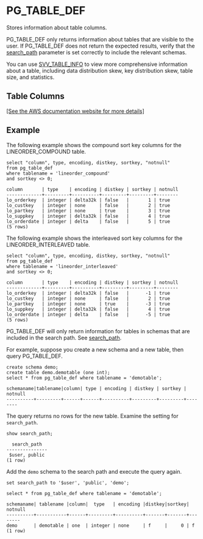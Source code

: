 # PG\_TABLE\_DEF<a name="r_PG_TABLE_DEF"></a>

Stores information about table columns\.

PG\_TABLE\_DEF only returns information about tables that are visible to the user\. If PG\_TABLE\_DEF does not return the expected results, verify that the [search\_path](r_search_path.md) parameter is set correctly to include the relevant schemas\.

You can use [SVV\_TABLE\_INFO](r_SVV_TABLE_INFO.md) to view more comprehensive information about a table, including data distribution skew, key distribution skew, table size, and statistics\. 

## Table Columns<a name="r_PG_TABLE_DEF-table-columns2"></a>

[\[See the AWS documentation website for more details\]](http://docs.aws.amazon.com/redshift/latest/dg/r_PG_TABLE_DEF.html)

## Example<a name="r_PG_TABLE_DEF-example2"></a>

The following example shows the compound sort key columns for the LINEORDER\_COMPOUND table\.

```
select "column", type, encoding, distkey, sortkey, "notnull" 
from pg_table_def
where tablename = 'lineorder_compound' 
and sortkey <> 0;

column       | type    | encoding | distkey | sortkey | notnull
-------------+---------+----------+---------+---------+--------
lo_orderkey  | integer | delta32k | false   |       1 | true   
lo_custkey   | integer | none     | false   |       2 | true   
lo_partkey   | integer | none     | true    |       3 | true   
lo_suppkey   | integer | delta32k | false   |       4 | true   
lo_orderdate | integer | delta    | false   |       5 | true   
(5 rows)
```

 The following example shows the interleaved sort key columns for the LINEORDER\_INTERLEAVED table\.

```
select "column", type, encoding, distkey, sortkey, "notnull" 
from pg_table_def
where tablename = 'lineorder_interleaved' 
and sortkey <> 0;

column       | type    | encoding | distkey | sortkey | notnull
-------------+---------+----------+---------+---------+--------
lo_orderkey  | integer | delta32k | false   |      -1 | true   
lo_custkey   | integer | none     | false   |       2 | true   
lo_partkey   | integer | none     | true    |      -3 | true   
lo_suppkey   | integer | delta32k | false   |       4 | true   
lo_orderdate | integer | delta    | false   |      -5 | true   
(5 rows)
```

PG\_TABLE\_DEF will only return information for tables in schemas that are included in the search path\. See [search\_path](r_search_path.md)\.

For example, suppose you create a new schema and a new table, then query PG\_TABLE\_DEF\.

```
create schema demo;
create table demo.demotable (one int);
select * from pg_table_def where tablename = 'demotable';

schemaname|tablename|column| type | encoding | distkey | sortkey | notnull 
----------+---------+------+------+----------+---------+---------+--------
```

The query returns no rows for the new table\. Examine the setting for `search_path`\.

```
show search_path;

  search_path
---------------
 $user, public
(1 row)
```

Add the `demo` schema to the search path and execute the query again\.

```
set search_path to '$user', 'public', 'demo';

select * from pg_table_def where tablename = 'demotable';

schemaname| tablename |column|  type   | encoding |distkey|sortkey| notnull
----------+-----------+------+---------+----------+-------+-------+--------
demo      | demotable | one  | integer | none     | f     |     0 | f
(1 row)
```